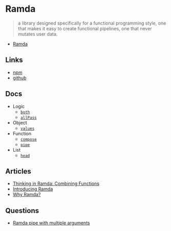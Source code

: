 # Ramda

> a library designed specifically for a functional programming style, one that makes it easy to create functional pipelines, one that never mutates user data.

* [Ramda](https://ramdajs.com/)

## Links

* [npm](https://www.npmjs.com/package/ramda)
* [github](https://github.com/ramda/ramda)

## Docs

* Logic
  * [`both`](https://ramdajs.com/docs/#both)
  * [`allPass`](https://ramdajs.com/docs/#allPass)
* Object
  * [`values`](https://ramdajs.com/docs/#values)
* Function
  * [`compose`](https://ramdajs.com/docs/#compose)
  * [`pipe`](https://ramdajs.com/docs/#pipe)
* List
  * [`head`](https://ramdajs.com/docs/#head)

## Articles

* [Thinking in Ramda: Combining Functions](https://randycoulman.com/blog/2016/05/31/thinking-in-ramda-combining-functions/)
* [Introducing Ramda](http://buzzdecafe.github.io/code/2014/05/16/introducing-ramda)
* [Why Ramda?](https://fr.umio.us/why-ramda/)


## Questions

* [Ramda pipe with multiple arguments](https://stackoverflow.com/q/41193805/1366033)

